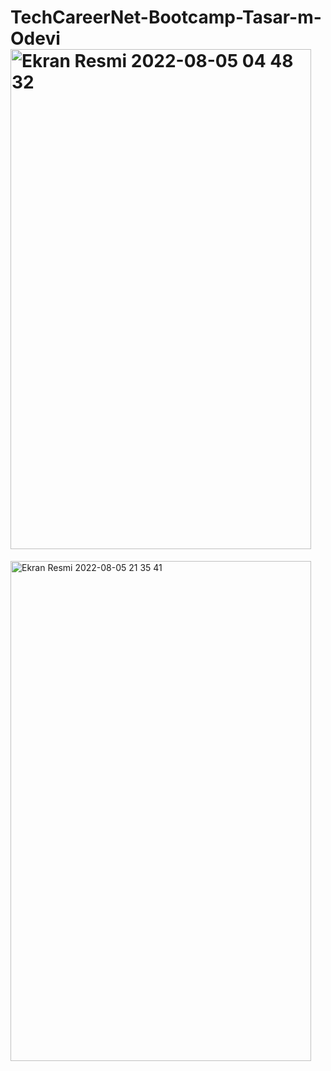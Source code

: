 # TechCareerNet-Bootcamp-Tasar-m-Odevi<img width="481" height="800" alt="Ekran Resmi 2022-08-05 04 48 32" src="https://user-images.githubusercontent.com/98783085/183141784-6c5abcd6-047d-442f-9d87-0fb0d64ca302.png">
<img width="481" height="800" alt="Ekran Resmi 2022-08-05 21 35 41" src="https://user-images.githubusercontent.com/98783085/183141805-f59c0a0e-8321-4cad-8932-b695a64601ab.png">
